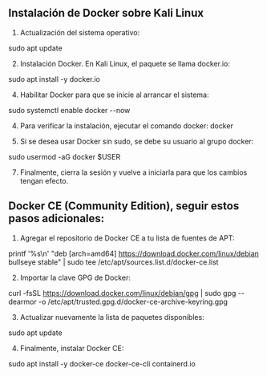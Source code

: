 
## Instalación de Docker sobre Kali Linux

1.	Actualización del sistema operativo:

sudo apt update

2.	Instalación Docker. En Kali Linux, el paquete se llama docker.io:
   
sudo apt install -y docker.io

4.	Habilitar Docker para que se inicie al arrancar el sistema:

sudo systemctl enable docker --now

4.	Para verificar la instalación, ejecutar el comando docker:
docker

5.	Si se desea usar Docker sin sudo, se debe su usuario al grupo docker:
   
sudo usermod -aG docker $USER

7.	Finalmente, cierra la sesión y vuelve a iniciarla para que los cambios tengan efecto.

## Docker CE (Community Edition), seguir estos pasos adicionales:

1.	Agregar el repositorio de Docker CE a tu lista de fuentes de APT:

printf '%s\\n' "deb [arch=amd64] https://download.docker.com/linux/debian bullseye stable" | sudo tee /etc/apt/sources.list.d/docker-ce.list

2.	Importar la clave GPG de Docker:

curl -fsSL https://download.docker.com/linux/debian/gpg | sudo gpg --dearmor -o /etc/apt/trusted.gpg.d/docker-ce-archive-keyring.gpg

3.	Actualizar nuevamente la lista de paquetes disponibles:

sudo apt update

4.	Finalmente, instalar Docker CE:

sudo apt install -y docker-ce docker-ce-cli containerd.io

